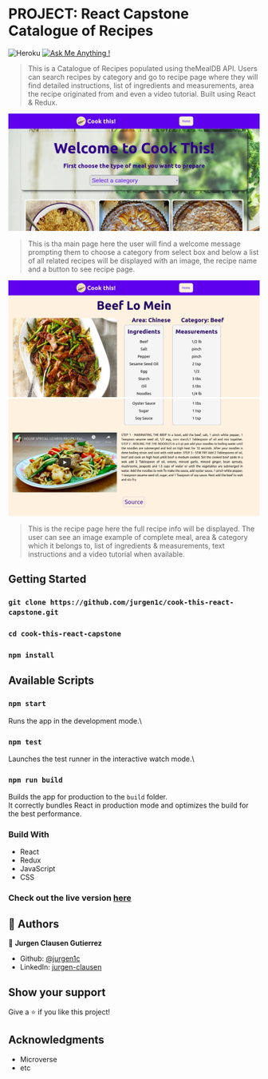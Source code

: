 #	PROJECT: React Capstone Catalogue of Recipes

![Heroku](https://pyheroku-badge.herokuapp.com/?app=cook-this-jcg&style=flat)
[![Ask Me Anything !](https://img.shields.io/badge/Ask%20me-anything-1abc9c.svg)](https://github.com/jurgen1c)


> This is a Catalogue of Recipes populated using theMealDB API. Users can search recipes by category and go to recipe page where they will find detailed instructions, list of ingredients and measurements, area the recipe originated from and even a video tutorial. Built using React & Redux.

![Page](./home.png)

> This is tha main page here the user will find a welcome message prompting them to choose a category from select box and below a list of all related recipes will be displayed with an image, the recipe name and a button to see recipe page.

![Page](./recipe1.png)
![Page](./recipe2.png)

> This is the recipe page here the full recipe info will be displayed. The user can see an image example of complete meal, area & category which it belongs to, list of ingredients & measurements, text instructions and a video tutorial when available.

## Getting Started

### `git clone https://github.com/jurgen1c/cook-this-react-capstone.git`

### `cd cook-this-react-capstone`

### `npm install`


## Available Scripts

### `npm start`

Runs the app in the development mode.\

### `npm test`

Launches the test runner in the interactive watch mode.\


### `npm run build`

Builds the app for production to the `build` folder.\
It correctly bundles React in production mode and optimizes the build for the best performance.


### Build With

-	React
- Redux
- JavaScript
-	CSS  

### Check out the live version [here](https://cook-this-jcg.herokuapp.com/)     

## 👤 Authors


👤 **Jurgen Clausen Gutierrez**

- Github: [@jurgen1c](https://github.com/jurgen1c)
- LinkedIn: [jurgen-clausen](https://www.linkedin.com/in/jurgen-clausen-2740061a9/)


## Show your support

Give a ⭐️ if you like this project!

## Acknowledgments

- Microverse
- etc